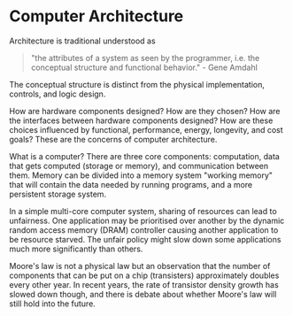# Computer Architecture

Architecture is traditional understood as 

> "the attributes of a system as seen by the programmer, i.e. the conceptual structure and functional behavior." - Gene Amdahl

The conceptual structure is distinct from the physical implementation, controls, and logic design.

How are hardware components designed? How are they chosen? How are the interfaces between hardware components designed? How are these choices influenced by functional, performance, energy, longevity, and cost goals? These are the concerns of computer architecture.

What is a computer? There are three core components: computation, data that gets computed (storage or memory), and communication between them. Memory can be divided into a memory system "working memory" that will contain the data needed by running programs, and a more persistent storage system.

In a simple multi-core computer system, sharing of resources can lead to unfairness. One application may be prioritised over another by the dynamic random access memory (DRAM) controller causing another application to be resource starved. The unfair policy might slow down some applications much more significantly than others.

Moore's law is not a physical law but an observation that the number of components that can be put on a chip (transisters) approximately doubles every other year.
In recent years, the rate of transistor density growth has slowed down though, and there is debate about whether Moore's law will still hold into the future.
